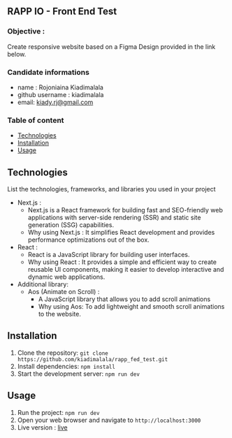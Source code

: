 ## RAPP IO - Front End Test

### Objective : 
Create responsive website based on a Figma Design provided in the link below.

### Candidate informations
- name : Rojoniaina Kiadimalala
- github username : kiadimalala
- email: kiady.rj@gmail.com
  

### Table of content
- [Technologies](#technologies)
- [Installation](#installation)
- [Usage](#usage)


## Technologies
List the technologies, frameworks, and libraries you used in your project
- Next.js :
    - Next.js is a React framework for building fast and SEO-friendly web applications with server-side rendering (SSR) and static site generation (SSG) capabilities.
    - Why using Next.js : It simplifies React development and provides performance optimizations out of the box.
- React :
    -  React is a JavaScript library for building user interfaces.
    -  Why using React : It provides a simple and efficient way to create reusable UI components, making it easier to develop interactive and dynamic web applications.
- Additional library:
    - Aos (Animate on Scroll) :
        - A JavaScript library that allows you to add scroll animations
        - Why using Aos: To add lightweight and smooth scroll animations to the website.


## Installation
1. Clone the repository: `git clone https://github.com/kiadimalala/rapp_fed_test.git`
2. Install dependencies: `npm install`
3. Start the development server: `npm run dev`


## Usage
1. Run the project: `npm run dev`
2. Open your web browser and navigate to `http://localhost:3000`
3. Live version : [live](https://rapp-fed-test.vercel.app/)
